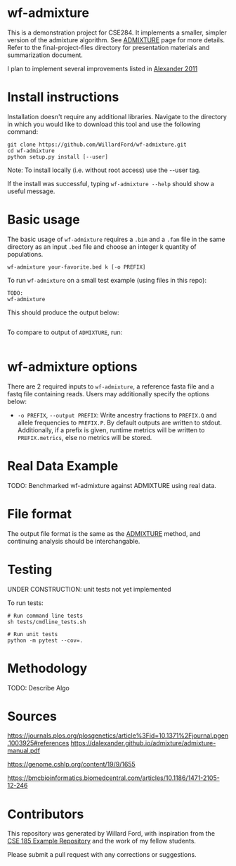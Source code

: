 # wf-admixture

This is a demonstration project for CSE284. It implements a smaller, simpler version of the admixture algorithm. See [ADMIXTURE](https://dalexander.github.io/admixture/index.html) page for more details. Refer to the final-project-files directory for presentation materials and summarization document.

I plan to implement several improvements listed in [Alexander 2011](https://bmcbioinformatics.biomedcentral.com/articles/10.1186/1471-2105-12-246)


# Install instructions

Installation doesn't require any additional libraries.
Navigate to the directory in which you would like to download this tool and use the following command:

```
git clone https://github.com/WillardFord/wf-admixture.git
cd wf-admixture
python setup.py install [--user]
```
Note: To install locally (i.e. without root access) use the --user tag.

If the install was successful, typing `wf-admixture --help` should show a useful message.

# Basic usage

The basic usage of `wf-admixture` requires a `.bim` and a `.fam` file in the same directory as an input `.bed` file and choose an integer k quantity of populations.
```
wf-admixture your-favorite.bed k [-o PREFIX]
```

To run `wf-admixture` on a small test example (using files in this repo):
```
TODO:
wf-admixture 
```

This should produce the output below:
```

```

To compare to output of `ADMIXTURE`, run:
```

```

# wf-admixture options

There are 2 required inputs to `wf-admixture`, a reference fasta file and a fastq file containing reads. Users may additionally specify the options below:

* `-o PREFIX`, `--output PREFIX`: Write ancestry fractions to `PREFIX.Q` and allele frequencies to `PREFIX.P`. By default outputs are written to stdout. Additionally, if a prefix is given, runtime metrics will be written to `PREFIX.metrics`, else no metrics will be stored.

# Real Data Example

TODO:
Benchmarked wf-admixture against ADMIXTURE using real data.

# File format

The output file format is the same as the [ADMIXTURE](https://dalexander.github.io/admixture/admixture-manual.pdf) method, and continuing analysis should be interchangable.

# Testing

UNDER CONSTRUCTION: unit tests not yet implemented

To run tests:
```
# Run command line tests
sh tests/cmdline_tests.sh

# Run unit tests
python -m pytest --cov=.
```

# Methodology

TODO: Describe Algo

# Sources

https://journals.plos.org/plosgenetics/article%3Fid=10.1371%2Fjournal.pgen.1003925#references
https://dalexander.github.io/admixture/admixture-manual.pdf

https://genome.cshlp.org/content/19/9/1655

https://bmcbioinformatics.biomedcentral.com/articles/10.1186/1471-2105-12-246

# Contributors

This repository was generated by Willard Ford, with inspiration from the [CSE 185 Example Repository](https://github.com/gymreklab/cse185-demo-project#readme) and the work of my fellow students.

Please submit a pull request with any corrections or suggestions.
